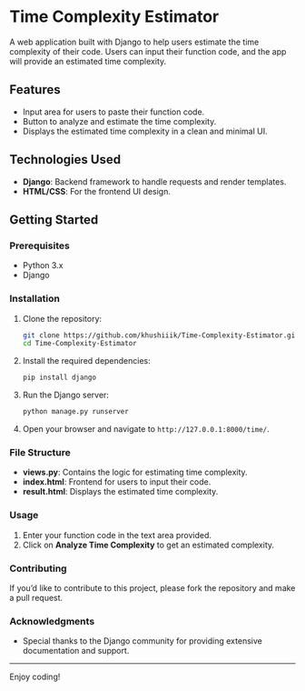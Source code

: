# Time Complexity Estimator

A web application built with Django to help users estimate the time complexity of their code. Users can input their function code, and the app will provide an estimated time complexity.

## Features

- Input area for users to paste their function code.
- Button to analyze and estimate the time complexity.
- Displays the estimated time complexity in a clean and minimal UI.

## Technologies Used

- **Django**: Backend framework to handle requests and render templates.
- **HTML/CSS**: For the frontend UI design.

## Getting Started

### Prerequisites

- Python 3.x
- Django

### Installation

1. Clone the repository:

   ```bash
   git clone https://github.com/khushiiik/Time-Complexity-Estimator.git
   cd Time-Complexity-Estimator
   ```

2. Install the required dependencies:

   ```bash
   pip install django
   ```

3. Run the Django server:

   ```bash
   python manage.py runserver
   ```

4. Open your browser and navigate to `http://127.0.0.1:8000/time/`.

### File Structure

- **views.py**: Contains the logic for estimating time complexity.
- **index.html**: Frontend for users to input their code.
- **result.html**: Displays the estimated time complexity.

### Usage

1. Enter your function code in the text area provided.
2. Click on **Analyze Time Complexity** to get an estimated complexity.

### Contributing

If you’d like to contribute to this project, please fork the repository and make a pull request.

### Acknowledgments

- Special thanks to the Django community for providing extensive documentation and support.

---

Enjoy coding!
